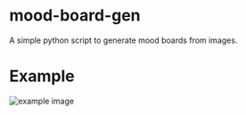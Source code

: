 # mood-board-gen
A simple python script to generate mood boards from images.

# Example
![example image](https://raw.githubusercontent.com/make-42/mood-board-gen/raw/main/examples/A%20Silent%20Voice.moodboard.webp)
